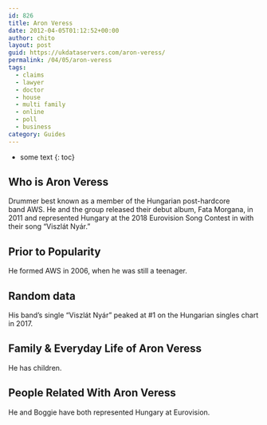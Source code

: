 ```yaml
---
id: 826
title: Aron Veress
date: 2012-04-05T01:12:52+00:00
author: chito
layout: post
guid: https://ukdataservers.com/aron-veress/
permalink: /04/05/aron-veress
tags:
  - claims
  - lawyer
  - doctor
  - house
  - multi family
  - online
  - poll
  - business
category: Guides
---
```


* some text
{: toc}


## Who is  Aron Veress
                  
                  
                  
Drummer best known as a member of the Hungarian post-hardcore band AWS. He and the group released their debut album, Fata Morgana, in 2011 and represented Hungary at the 2018 Eurovision Song Contest in with their song &#8220;Viszlát Nyár.&#8221;
                  
                
                
                
## Prior to Popularity 
                  
                  
                  
He formed AWS in 2006, when he was still a teenager. 
                  
                
                
                
## Random data 
                  
                  
                  
His band&#8217;s single &#8220;Viszlát Nyár&#8221; peaked at #1 on the Hungarian singles chart in 2017.
                  
                
                
                
## Family & Everyday Life of Aron Veress
                  
                  
                  
He has children. 
                  
                
                
                
## People Related With  Aron Veress
                  
                  
                  
He and Boggie have both represented Hungary at Eurovision. 
                  
                
              
            
          
          
          
    
    
  
